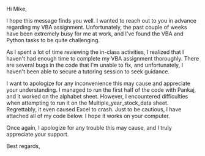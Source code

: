 Hi Mike,

I hope this message finds you well. I wanted to reach out to you in advance regarding my VBA assignment. Unfortunately, the past couple of weeks have been extremely busy for me at work, and I've found the VBA and Python tasks to be quite challenging.

As I  spent a lot of time reviewing the in-class activities, I realized that I haven't had enough time to complete my VBA assignment thoroughly. There are several bugs in the code that I'm unable to fix, and unfortunately, I haven't been able to secure a tutoring session to seek guidance.

I want to apologize for any inconvenience this may cause and appreciate your understanding. I managed to run the first half of the code with Pankaj, and it worked on the alphabet sheet. However, I encountered difficulties when attempting to run it on the Multiple_year_stock_data sheet. Regrettably, it even caused Excel to crash. Just to be cautious, I have attached all of my code below. I hope it works on your computer.

Once again, I apologize for any trouble this may cause, and I truly appreciate your support.

Best regards,
